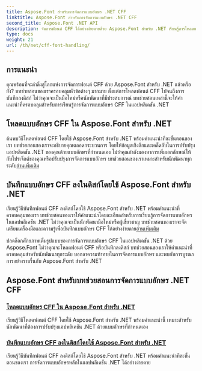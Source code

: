 ```yaml
---
title: Aspose.Font สำหรับการจัดการแบบอักษร .NET CFF
linktitle: Aspose.Font สำหรับการจัดการแบบอักษร .NET CFF
second_title: Aspose.Font .NET API
description: จัดการฟอนต์ CFF ได้อย่างง่ายดายด้วย Aspose.Font สำหรับ .NET เรียนรู้การโหลดและบันทึกฟอนต์ CFF ได้อย่างราบรื่นในแอปพลิเคชัน .NET ของคุณ #กำหนด #ฟอนต์
type: docs
weight: 21
url: /th/net/cff-font-handling/
---
```

## การแนะนำ

คุณพร้อมที่จะดำดิ่งสู่โลกแห่งการจัดการฟอนต์ CFF ด้วย Aspose.Font สำหรับ .NET แล้วหรือยัง? บทช่วยสอนของเราครอบคลุมหัวข้อต่างๆ มากมาย ตั้งแต่การโหลดฟอนต์ CFF ไปจนถึงการบันทึกลงดิสก์ ไม่ว่าคุณจะเป็นมือใหม่หรือนักพัฒนาที่มีประสบการณ์ บทช่วยสอนเหล่านี้จะให้คำแนะนำที่ครอบคลุมสำหรับการเรียนรู้การจัดการแบบอักษร CFF ในแอปพลิเคชัน .NET

## โหลดแบบอักษร CFF ใน Aspose.Font สำหรับ .NET

ค้นพบวิธีโหลดฟอนต์ CFF โดยใช้ Aspose.Font สำหรับ .NET พร้อมคำแนะนำทีละขั้นตอนของเรา บทช่วยสอนของเราจะอธิบายคุณตลอดกระบวนการ โดยให้ข้อมูลเชิงลึกและเคล็ดลับในการปรับปรุงแอปพลิเคชัน .NET ของคุณด้วยแบบอักษรที่กำหนดเอง ไม่ว่าคุณกำลังมองหาการเพิ่มเอกลักษณ์ให้กับโปรเจ็กต์ของคุณหรือปรับปรุงการจัดการแบบอักษร บทช่วยสอนของเราเหมาะสำหรับนักพัฒนาทุกระดับ[อ่านเพิ่มเติม](./load-cff-font/)

## บันทึกแบบอักษร CFF ลงในดิสก์โดยใช้ Aspose.Font สำหรับ .NET

 เรียนรู้วิธีบันทึกฟอนต์ CFF ลงดิสก์โดยใช้ Aspose.Font สำหรับ .NET พร้อมคำแนะนำที่ครอบคลุมของเรา บทช่วยสอนของเราให้คำแนะนำโดยละเอียดสำหรับการเรียนรู้การจัดการแบบอักษรในแอปพลิเคชัน .NET ไม่ว่าคุณจะเป็นนักพัฒนามือใหม่หรือผู้เชี่ยวชาญ บทช่วยสอนของเราจะจัดเตรียมเครื่องมือและความรู้เพื่อบันทึกแบบอักษร CFF ได้อย่างง่ายดาย[อ่านเพิ่มเติม](./save-cff-font-to-disc/)

ปลดล็อกศักยภาพเต็มรูปแบบของการจัดการแบบอักษร CFF ในแอปพลิเคชัน .NET ด้วย Aspose.Font ไม่ว่าคุณจะโหลดฟอนต์ CFF หรือบันทึกลงดิสก์ บทช่วยสอนของเราให้คำแนะนำที่ครอบคลุมสำหรับนักพัฒนาทุกระดับ บอกลาความท้าทายในการจัดการแบบอักษร และพบกับการบูรณาการอย่างราบรื่นกับ Aspose.Font สำหรับ .NET 
## Aspose.Font สำหรับบทช่วยสอนการจัดการแบบอักษร .NET CFF
### [โหลดแบบอักษร CFF ใน Aspose.Font สำหรับ .NET](./load-cff-font/)
เรียนรู้วิธีโหลดฟอนต์ CFF โดยใช้ Aspose.Font สำหรับ .NET พร้อมคำแนะนำนี้ เหมาะสำหรับนักพัฒนาที่ต้องการปรับปรุงแอปพลิเคชัน .NET ด้วยแบบอักษรที่กำหนดเอง
### [บันทึกแบบอักษร CFF ลงในดิสก์โดยใช้ Aspose.Font สำหรับ .NET](./save-cff-font-to-disc/)
เรียนรู้วิธีบันทึกฟอนต์ CFF ลงดิสก์โดยใช้ Aspose.Font สำหรับ .NET พร้อมคำแนะนำทีละขั้นตอนของเรา การจัดการแบบอักษรหลักในแอปพลิเคชัน .NET ได้อย่างง่ายดาย